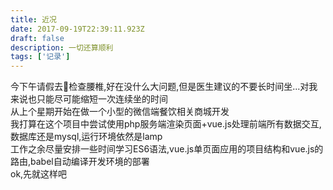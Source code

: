```yaml
---
title: 近况
date: 2017-09-19T22:39:11.923Z
draft: false
description: 一切还算顺利
tags: ['记录']
---
```


今下午请假去🏥检查腰椎,好在没什么大问题,但是医生建议的不要长时间坐...对我来说也只能尽可能缩短一次连续坐的时间  
从上个星期开始在做一个小型的微信端餐饮相关商城开发  
我打算在这个项目中尝试使用php服务端渲染页面+vue.js处理前端所有数据交互,数据库还是mysql,运行环境依然是lamp  
工作之余尽量安排一些时间学习ES6语法,vue.js单页面应用的项目结构和vue.js的路由,babel自动编译开发环境的部署  
ok,先就这样吧
